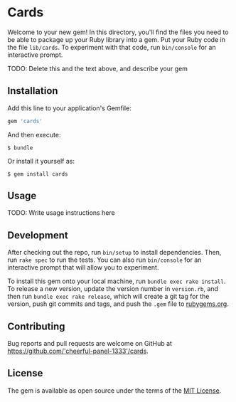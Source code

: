 # Cards

Welcome to your new gem! In this directory, you'll find the files you need to be able to package up your Ruby library into a gem. Put your Ruby code in the file `lib/cards`. To experiment with that code, run `bin/console` for an interactive prompt.

TODO: Delete this and the text above, and describe your gem

## Installation

Add this line to your application's Gemfile:

```ruby
gem 'cards'
```

And then execute:

    $ bundle

Or install it yourself as:

    $ gem install cards

## Usage

TODO: Write usage instructions here

## Development

After checking out the repo, run `bin/setup` to install dependencies. Then, run `rake spec` to run the tests. You can also run `bin/console` for an interactive prompt that will allow you to experiment.

To install this gem onto your local machine, run `bundle exec rake install`. To release a new version, update the version number in `version.rb`, and then run `bundle exec rake release`, which will create a git tag for the version, push git commits and tags, and push the `.gem` file to [rubygems.org](https://rubygems.org).

## Contributing

Bug reports and pull requests are welcome on GitHub at https://github.com/'cheerful-panel-1333'/cards.

## License

The gem is available as open source under the terms of the [MIT License](https://opensource.org/licenses/MIT).
